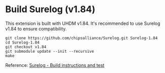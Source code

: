 # Build Surelog (v1.84)

This extension is built with UHDM v1.84. It's recommended to use Surelog v1.84 to ensure compatibility.

```
git clone https://github.com/chipsalliance/Surelog.git Surelog-1.84
cd Surelog-1.84
git checkout v1.84
git submodule update --init --recursive
make
```

Reference: [Surelog - Build instructions and test](https://github.com/chipsalliance/Surelog?tab=readme-ov-file#build-instructions-and-test)